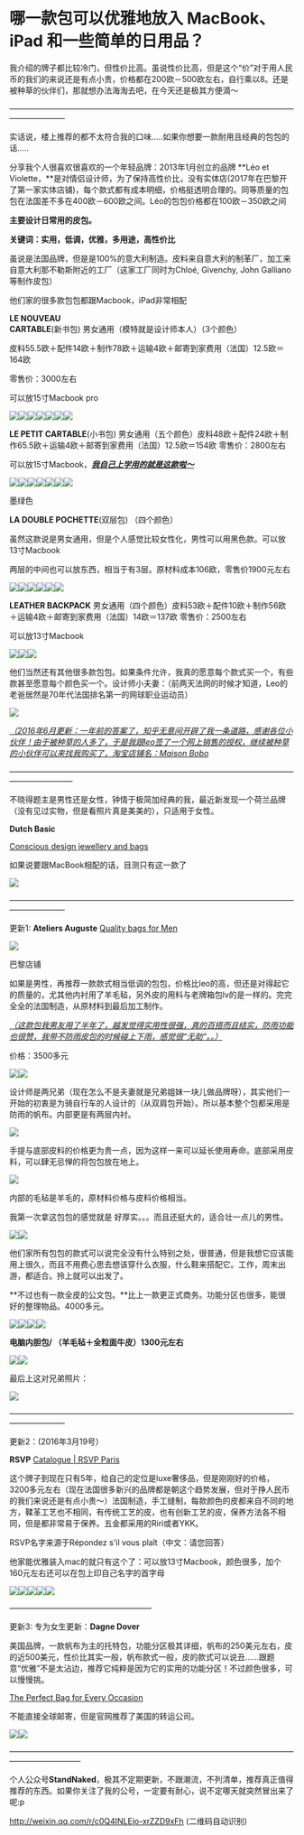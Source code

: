 # 哪一款包可以优雅地放入 MacBook、iPad 和一些简单的日用品？

我介绍的牌子都比较冷门，但性价比高。虽说性价比高，但是这个“价”对于用人民币的我们的来说还是有点小贵，价格都在200欧－500欧左右，自行乘以8。还是被种草的伙伴们，那就想办法海淘去吧，在今天还是极其方便滴～

———————————————————————————————————————————

实话说，楼上推荐的都不太符合我的口味.....如果你想要一款耐用且经典的包包的话.....

分享我个人很喜欢很喜欢的一个年轻品牌：2013年1月创立的品牌 **Léo et Violette，**是对情侣设计师，为了保持高性价比，没有实体店(2017年在巴黎开了第一家实体店铺)，每个款式都有成本明细，价格挺透明合理的。同等质量的包包在法国差不多在400欧－600欧之间。Léo的包包价格都在100欧－350欧之间

**主要设计日常用的皮包。**

**关键词：实用，低调，优雅，多用途，高性价比**

虽说是法国品牌，但是是100%的意大利制造。皮料来自意大利的制革厂，加工来自意大利那不勒斯附近的工厂（这家工厂同时为Chloé, Givenchy, John Galliano等制作皮包）

他们家的很多款包包都跟Macbook，iPad非常相配

**LE NOUVEAU CARTABLE**(新书包) 男女通用（模特就是设计师本人）（3个颜色）

皮料55.5欧＋配件14欧＋制作78欧＋运输4欧＋邮寄到家费用（法国）12.5欧＝164欧

零售价：3000左右

可以放15寸Macbook pro

![](https://pic3.zhimg.com/50/db67d81ffe4608dbcb33c3769d206abc_b.jpg)![](https://pic2.zhimg.com/50/070a6a65b26e4477a4d239878827cbef_b.jpg)![](https://pic4.zhimg.com/50/e0cd72904ba014b701904a331409025e_b.jpg)![](https://pic1.zhimg.com/50/29ed79968b1a4af61d3ebef4e4237c0b_b.jpg)![](https://pic2.zhimg.com/50/531b892430766240ca4de4ffb4b55c74_b.jpg)![](https://pic4.zhimg.com/50/fa782c2e08d5d3a1c533fcd5366c0279_b.jpg)![](https://pic3.zhimg.com/50/v2-453b7b3e98164b4c3bf3c096a491e99d_b.jpg)

**LE PETIT CARTABLE**(小书包) 男女通用（五个颜色）皮料48欧＋配件24欧＋制作65.5欧＋运输4欧＋邮寄到家费用（法国）12.5欧＝154欧 零售价：2800左右

可以放15寸Macbook，**<u>_我自己上学用的就是这款啦～_</u>**

![](https://pic1.zhimg.com/50/08feba2875a543989b88df431d37a616_b.jpg)![](https://pic4.zhimg.com/50/2329fe59bdc1a0ffac0e99316b60ffa4_b.jpg)![](https://pic2.zhimg.com/50/b908d4c5b8b5d1f08f04752f5666b701_b.jpg)![](https://pic2.zhimg.com/50/f88931f1fc174885f29508034ea0cd75_b.jpg)![](https://pic3.zhimg.com/50/b16b2db188ef18724c6c92bcdacbfeb6_b.jpg)![](https://pic1.zhimg.com/50/102708e28c77d5ce72fe3477479f194a_b.jpg)![](https://pic4.zhimg.com/50/v2-aee6a65260b33795f619590fff925aea_b.jpg)

<figcaption>墨绿色</figcaption>

**LA DOUBLE POCHETTE**(双层包) （四个颜色）

虽然这款说是男女通用，但是个人感觉比较女性化，男性可以用黑色款。可以放13寸Macbook

两层的中间也可以放东西，相当于有3层。原材料成本106欧，零售价1900元左右

![](https://pic2.zhimg.com/50/bc783e70f6f87df02e4fa642459b136e_b.jpg)![](https://pic1.zhimg.com/50/1cc735d2c664768ab78ac0aee0e95aa7_b.jpg)![](https://pic2.zhimg.com/50/0b16cd50c00a2507f3fac137ea20f190_b.jpg)![](https://pic2.zhimg.com/50/8ae94e4f442aed998ea2021d29a9a1dc_b.jpg)![](https://pic3.zhimg.com/50/9d95ebe45458ea5f09fd9751d543a3e5_b.jpg)![](https://pic4.zhimg.com/50/v2-7f3954bbe22e8222b629f3234af60efa_b.jpg)

**LEATHER BACKPACK** 男女通用（四个颜色）皮料53欧＋配件10欧＋制作56欧＋运输4欧＋邮寄到家费用（法国）14欧＝137欧 零售价：2500左右

可以放13寸Macbook

![](https://pic2.zhimg.com/50/v2-c645607c1ff04187f94b80497776e8fa_b.jpg)![](https://pic3.zhimg.com/50/v2-ab563f7b99760e73ccae3bde53760b55_b.jpg)![](https://pic1.zhimg.com/50/v2-9e9cdc009fe28d4a2dae32e63c83d4e5_b.jpg)

他们当然还有其他很多款包包。如果条件允许，我真的愿意每个款式买一个，有些款甚至愿意每个颜色买一个。设计师小夫妻：（前两天法网的时候才知道，Leo的老爸居然是70年代法国排名第一的网球职业运动员）

![](https://pic3.zhimg.com/50/aeeff90e9a0d59482fcace63c5ef1268_b.jpg)

_<u>（2016年6月更新：一年前的答案了，知乎无意间开辟了我一条道路，感谢各位小伙伴！由于被种草的人多了，于是我跟leo签了一个网上销售的授权，继续被种草的小伙伴可以来找我购买了，淘宝店铺名：Maison Bobo</u>_

————————————————————————————————————————————

不晓得题主是男性还是女性，钟情于极简加经典的我，最近新发现一个荷兰品牌（没有见过实物，但是看照片真是美美的），只适用于女性。

**Dutch Basic**

[Conscious design jewellery and bags](http://dutchbasics.com/)

如果说要跟MacBook相配的话，目测只有这一款了

![](https://pic2.zhimg.com/50/436d0a6a5506e603be4d3acf7ab74079_b.jpg)

———————————————————————————————————————————

更新1: **Ateliers Auguste** [Quality bags for Men](http://ateliers-auguste.fr/en/)

![](https://pic3.zhimg.com/50/v2-567e95d1b896fea31c7032abe7c135e8_b.jpg)

<figcaption>巴黎店铺</figcaption>

如果是男性，再推荐一款款式相当低调的包包，价格比leo的高，但还是对得起它的质量的，尤其他内衬用了羊毛毡，另外皮的用料与老牌箱包lv的是一样的。完完全全的法国制造，从原材料到最后加工制作。

_<u>（这款包我男友用了半年了，越发觉得实用性很强，真的百搭而且结实，防雨功能也很赞，我带不防雨皮包的时候碰上下雨，感觉很“无助”。。）</u>_

价格：3500多元

![](https://pic2.zhimg.com/50/2c2f0ad8d1b8fb103e325fb23bb43615_b.jpg)![](https://pic4.zhimg.com/50/v2-450469b4e71163d2c2e8ad29223d562b_b.jpg)

设计师是两兄弟（现在怎么不是夫妻就是兄弟姐妹一块儿做品牌呀），其实他们一开始的初衷是为骑自行车的人设计的（从双肩包开始）。所以基本整个包都采用是防雨的帆布。内部更是有两层内衬。

![](https://pic2.zhimg.com/50/ba8f7d6f7697480fd0d9d1859e1c4937_b.jpg)

手提与底部皮料的价格更为贵一点，因为这样一来可以延长使用寿命。底部采用皮料，可以肆无忌惮的将包包放在地上。

![](https://pic2.zhimg.com/50/6d72aaa42c8b9bea124a8c662da844f7_b.jpg)

内部的毛毡是羊毛的，原材料价格与皮料价格相当。

我第一次拿这包包的感觉就是 好厚实。。。而且还挺大的，适合壮一点儿的男性。

![](https://pic4.zhimg.com/50/8f1786f0f818d759ab4209190a2d4d18_b.jpg)![](https://pic4.zhimg.com/50/6e7c105ef8324f3cbdfad15f17da1b50_b.jpg)

他们家所有包包的款式可以说完全没有什么特别之处，很普通，但是我想它应该能用上很久，而且不用费心思去想该穿什么衣服，什么鞋来搭配它。工作，周末出游，都适合。拎上就可以出发了。

**不过也有一款全皮的公文包。**比上一款更正式商务。功能分区也很多，能很好的整理物品。4000多元。

![](https://pic1.zhimg.com/50/v2-0a795099a79e0cadf4487790a2a12398_b.jpg)![](https://pic2.zhimg.com/50/v2-8ea3a82424974781dada1d399e2234fb_b.jpg)![](https://pic2.zhimg.com/50/v2-1a162d38686d9cd729403e62c859b674_b.jpg)![](https://pic1.zhimg.com/50/v2-c2c61f85fc2ee9459b0a468d8a58254a_b.jpg)

**电脑内胆包/ （羊毛毡＋全粒面牛皮）1300元左右**

![](https://pic2.zhimg.com/50/v2-7f21ac8c9fa259853418c4ded9565adc_b.jpg)![](https://pic2.zhimg.com/50/0b1dc03e8812224e9ba52c97380c8f63_b.jpg)

最后上这对兄弟照片：

![](https://pic2.zhimg.com/50/10aeee4b451893e12e229930fed7f6a2_b.jpg)

———————————————————————————————————————————

更新2：(2016年3月19号）

**RSVP** [Catalogue | RSVP Paris](http://rsvp-paris.com/collections/all)

这个牌子到现在只有5年，给自己的定位是luxe奢侈品，但是刚刚好的价格，3200多元左右（现在法国很多新兴的品牌都是朝这个趋势发展，但对于挣人民币的我们来说还是有点小贵～）法国制造，手工缝制，每款颜色的皮都来自不同的地方，鞣革工艺也不相同，有传统工艺的皮，也有创新工艺的皮，保养方法各不相同，但是都非常易于保养。五金都采用的Riri或者YKK。

RSVP名字来源于Répondez s'il vous plaît（中文：请您回答）

他家能优雅装入mac的就只有这个了：可以放13寸Macbook，颜色很多，加个160元左右还可以在包上印自己名字的首字母

![](https://pic4.zhimg.com/50/fb8a3e58d182864bf3f00be163472f83_b.jpg)![](https://pic2.zhimg.com/50/e636f4229da3f542f383035e01b7bdf3_b.jpg)![](https://pic4.zhimg.com/50/cd69a26538a18f5f06bc36ce2131ab89_b.jpg)![](https://pic2.zhimg.com/50/8036ee1cebca6490ca23329d80a08548_b.jpg)![](https://pic4.zhimg.com/50/6ed2d47cb18772cf6297b0b1aa31d8cd_b.jpg)

——————————————————

更新3: 专为女生更新：**Dagne Dover**

美国品牌，一款帆布为主的托特包，功能分区极其详细，帆布的250美元左右，皮的近500美元，性价比其实一般，帆布款式一般，皮的款式可以说丑......跟题意“优雅”不是太沾边，推荐它纯粹是因为它的实用的功能分区！不过颜色很多，可以慢慢挑。

[The Perfect Bag for Every Occasion](http://www.dagnedover.com/)

不能直接全球邮寄，但是官网推荐了美国的转运公司。

![](https://pic3.zhimg.com/50/4d489274ab21a0bc5c320dac60fcc673_b.jpg)![](https://pic1.zhimg.com/50/21e1e43831bb8d96cd8d420b3606dc3a_b.jpg)

—————————————————————————————————————————————

个人公众号**StandNaked**，极其不定期更新，不跟潮流，不列清单，推荐真正值得推荐的东西。如果你关注了我的公号，一定要有耐心，说不定哪天就突然冒出来了呢:p

[<span>http://</span><span>weixin.qq.com/r/c0Q4INL</span><span>Ejo-xrZZD9xFh</span><span></span>](http://weixin.qq.com/r/c0Q4INLEjo-xrZZD9xFh) (二维码自动识别)